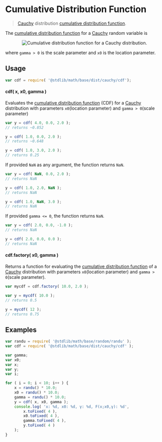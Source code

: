 # Cumulative Distribution Function

> [Cauchy][cauchy] distribution [cumulative distribution function][cdf].


<section class="intro">

The [cumulative distribution function][cdf] for a [Cauchy][cauchy] random variable is

<!-- <equation class="equation" label="eq:cdf" align="center" raw="center" data-raw-text="F(x; x_0,\gamma)=\frac{1}{\pi} \arctan\left(\frac{x-x_0}{\gamma}\right)+\frac{1}{2}" alt="Cumulative distribution function for a Cauchy distribution."> -->

<div class="equation" align="center" data-raw-text="F(x; x_0,\gamma)=\frac{1}{\pi} \arctan\left(\frac{x-x_0}{\gamma}\right)+\frac{1}{2} " data-equation="eq:cdf">
    <img src="" alt="Cumulative distribution function for a Cauchy distribution.">
    <br>
</div>

<!-- </equation> -->

where `gamma > 0` is the scale parameter and `x0` is the location parameter.


</section>

<!-- /.intro -->


<section class="usage">

## Usage

``` javascript
var cdf = require( '@stdlib/math/base/dist/cauchy/cdf');
```

#### cdf( x, x0, gamma )

Evaluates the [cumulative distribution function][cdf] (CDF) for a [Cauchy][cauchy] distribution with parameters `x0`(location parameter) and `gamma > 0`(scale parameter)

``` javascript
var y = cdf( 4.0, 0.0, 2.0 );
// returns ~0.852

y = cdf( 1.0, 0.0, 2.0 );
// returns ~0.648

y = cdf( 1.0, 3.0, 2.0 );
// returns 0.25
```

If provided `NaN` as any argument, the function returns `NaN`.

``` javascript
var y = cdf( NaN, 0.0, 2.0 );
// returns NaN

y = cdf( 1.0, 2.0, NaN );
// returns NaN

y = cdf( 1.0, NaN, 3.0 );
// returns NaN
```

If provided `gamma <= 0`, the function returns `NaN`.

``` javascript
var y = cdf( 2.0, 0.0, -1.0 );
// returns NaN

y = cdf( 2.0, 0.0, 0.0 );
// returns NaN
```

#### cdf.factory( x0, gamma )

Returns a function for evaluating the [cumulative distribution function][cdf] of  a [Cauchy][cauchy] distribution with parameters `x0`(location parameter) and `gamma > 0`(scale parameter).

``` javascript
var mycdf = cdf.factory( 10.0, 2.0 );

var y = mycdf( 10.0 );
// returns 0.5

y = mycdf( 12 );
// returns 0.75
```

</section>

<!-- /.usage -->


<section class="examples">

## Examples

``` javascript
var randu = require( '@stdlib/math/base/random/randu' );
var cdf = require( '@stdlib/math/base/dist/cauchy/cdf' );

var gamma;
var x0;
var x;
var y;
var i;

for ( i = 0; i < 10; i++ ) {
    x = randu() * 10.0;
    x0 = randu() * 10.0;
    gamma = randu() * 10.0;
    y = cdf( x, x0, gamma );
    console.log( 'x: %d, x0: %d, γ: %d, F(x;x0,γ): %d',
        x.toFixed( 4 ),
        x0.toFixed( 4 ),
        gamma.toFixed( 4 ),
        y.toFixed( 4 )
    );
}
```

</section>

<!-- /.examples -->


<section class="links">

[cdf]:  https://en.wikipedia.org/wiki/Cumulative_distribution_function
[cauchy]: https://en.wikipedia.org/wiki/Cauchy_distribution

</section>

<!-- /.links -->

